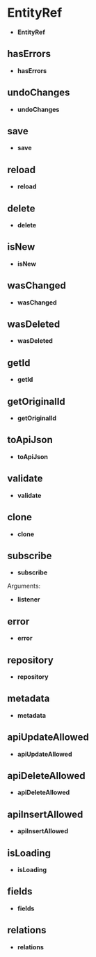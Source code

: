 # EntityRef
* **EntityRef**
## hasErrors
* **hasErrors**
## undoChanges
* **undoChanges**
## save
* **save**
## reload
* **reload**
## delete
* **delete**
## isNew
* **isNew**
## wasChanged
* **wasChanged**
## wasDeleted
* **wasDeleted**
## getId
* **getId**
## getOriginalId
* **getOriginalId**
## toApiJson
* **toApiJson**
## validate
* **validate**
## clone
* **clone**
## subscribe
* **subscribe**

Arguments:
* **listener**
## error
* **error**
## repository
* **repository**
## metadata
* **metadata**
## apiUpdateAllowed
* **apiUpdateAllowed**
## apiDeleteAllowed
* **apiDeleteAllowed**
## apiInsertAllowed
* **apiInsertAllowed**
## isLoading
* **isLoading**
## fields
* **fields**
## relations
* **relations**
